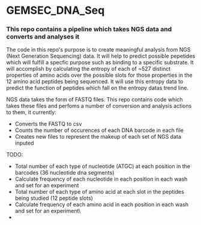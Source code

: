 # GEMSEC_DNA_Seq

### This repo contains a pipeline which takes NGS data and converts and analyses it

The code in this repo's purpose is to create meaningful analysis from NGS (Next Generation Sequencing) data. It will help to predict possible pepetides which will fulfill a specfic purpose such as binding to a specific substrate. It will accomplish by calculating the entropy of each of ~527 distinct properties of amino acids over the possible slots for those properties in the 12 amino acid peptides being sequenced. It will use this entropy data to predict the function of peptides which fall on the entropy datas trend line. 

NGS data takes the form of FASTQ files. This repo contains code which takes these files and perfoms a number of conversion and analysis actions to them, it currently:
+ Converts the FASTQ to csv
+ Counts the number of occurences of each DNA barcode in each file
+ Creates new files to represent the makeup of each set of NGS data inputed


TODO:
+ Total number of each type of nucleotide (ATGC) at each position in the barcodes (36 nucleotide dna segments)
+ Calculate frequency of each nucleotide in each position in each wash and set for an experiment
+ Total number of each type of amino acid at each slot in the peptides being studied (12 peptide slots)
+ Calculate frequency of each amino acid in each position in each wash and set for an experiment\
+ 

